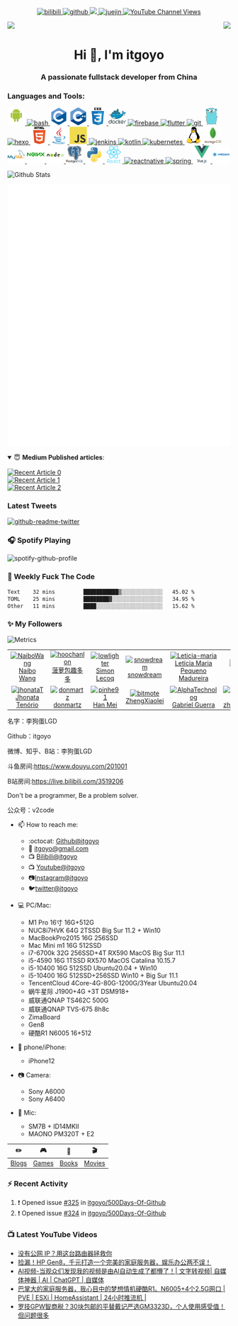 <!-- <p align="center">
  Visitor count<br>
  <img src="https://profile-counter.glitch.me/itgoyo/count.svg" />
</p> -->

<p align="center">
  <a href="https://space.bilibili.com/12767066">
        <img alt="bilibili"
            src="https://img.shields.io/badge/dynamic/json?url=https%3A%2F%2Fapi.swo.moe%2Fstats%2Fbilibili%2F12767066&query=count&color=282c34&label=%E5%93%94%E5%93%A9%E5%93%94%E5%93%A9&labelColor=FE7398&logo=data%3Aimage%2Fpng%3Bbase64%2CiVBORw0KGgoAAAANSUhEUgAAAGAAAABgCAYAAADimHc4AAAD7ElEQVR4nO2dW9WrMBCFK6ESkFAJSKiESqgEHCABCZWAhEpAAhL2ecik5dDc%2FpXLBDLfWnlqy0xmJ5BMQnq5CIIgCIIgCIIgCIIgCEIBAHQAemYfrgCunD6wAKAHsEKxALgx+bCQD8%2FS9tmgVqeDr1lLigDgZvDhXso+K9TyTBQRwRJ8AHjntl0Flh5QRAQK%2FmKxPeayWx2OXpBNBKiHvi34b7T2MC4pAvW6twR%2FRwkRKPizBN8CgEcuESj4Lwm+BwBjahEk+H8EwJRKhOaCDzW8e1JLfkUUH1NgmR3XmHffHR1l+72BSs8d7w8U+JDAnZERQMcV+CtUi7dNqFqibB4J7vtrq7xKCuAasbTMXCL4T+5aVk6+2xHUrWdhruAR6HIJcOeu2UHI8zyAe2ytWfEdWz9PVvQ8YAmIQ5dDAB9LFsMVAv8oMO2zAGrC5WNIarRiAuKR9jYEd9pY08aa6uUzIHGRdkgKd8pY0yc1WjEBAqypDYoAG0QAZkQAZkQAZkQAZk4vANQenjsSzS3I%2FwcSbXU5jQBUkRtdf4Rar90v8kSv3+I3ffCCSpk8I%2Fw+lgDkdI%2Fv2rEp2CaiWm1AsDQLlDAD+dlFXLMeAaCSeLZdaSFE5VUQNot38cKuEeBgAsSuG0flVZBmEanbXfNQAsS0fgBYIn2fIu3%2FBBMHEyBmDXlFfA8IzeHb+Ems4WAChKykrVA9ZfsQTL57jXzRg4A5wC%2FA8N4ADiZAZwm2XjW75Qh2KOTfA0p4kygPw28OJcCVgn3nDnYo2EwEYRgGH0qAMyICMCMCMCMCMCMCMCMCMCMCfP3qwHDOQ4AAUekTk8FaBRihJnZdYbvtCGC7LvmkM63GjVDINPFrQgCq5ETXfmMzI90FXzPvfqt7x4rEu%2FZaEcCUxFvgz2zO+BUn6UkoaEEAsptiMSX5e8FoRYCN7cVgb4Vq7U%2FH50Pq4JNP7Qiw8UFnJwcK+tXy+Wj6PLEvPgHSHv5UgwA1IQIwwyFAyLJin9RoxYgAzAQIkPwNmf26busC+OIx5TDqo5nDT+F%2FSS%2F9CYzwb+No49zNy2evkYv0LywGGAXUvp6eSneycqOic0w20k7CNgKE7jJunSGLACTCxF27ylmQc98T5MQUH49swd+I0HPXslLKnT0N+wnkrTKi9JZL%2FL9i1SorMmdeQ4TQQ7OFMxIMzGD45w8nUL1im7efENZLJpgPSw0pfz0cdt4U3230Td%2FTvx2R6d2FrHhEWLkq5PELOMsRPHCPnAZGv1xJteL7jbJiaW3sB2nDvPC%2FosSYvjRQz4cJ6n7KO3rYQL7M+L6nVtfDVRAEQRAEQRAEQRAEIZ5%2FSAXmdfXaoQsAAAAASUVORK5CYII%3D&suffix=+%E5%85%B3%E6%B3%A8&cacheSeconds=3600)" />
    </a>
    <a href="https://github.com/itgoyo">
        <img alt="github"
            src="https://img.shields.io/github/stars/itgoyo?affiliations=OWNER&color=%23ffe411&label=github%20stars&logo=github&logoColor=%23fffFF&style=flat" />
    </a>
    <a href="https://www.zhihu.com/people/mkosto">
        <img
            src="https://img.shields.io/badge/dynamic/json?label=%E7%9F%A5%E4%B9%8E%E5%85%B3%E6%B3%A8&labelColor=0084ff&color=282c34&query=%24.data.totalSubs&url=https%3A%2F%2Fapi.spencerwoo.com%2Fsubstats%2F%3Fsource%3Dzhihu%26queryKey%3Dmkosto&longCache=true" />
    </a>
    <a href="https://juejin.cn/user/2348212565837165">
        <img alt="juejin"
            src="https://img.shields.io/badge/%E6%8E%98%E9%87%91-2022%E5%B9%B4%E5%BA%A6%E6%91%B8%E9%B1%BC%E4%BD%9C%E8%80%851%E5%90%8D-%23007fff" />
    </a>
     <a href="https://www.youtube.com/channel/UCpCzS_uKS1zzOAUjuuBNXDQ">
       <img alt="YouTube Channel Views" src="https://img.shields.io/youtube/channel/views/UCpCzS_uKS1zzOAUjuuBNXDQ">
    </a>
</p>

<p>
  <a href="https://count.getloli.com/"><img src="https://count.getloli.com/get/@:itgoyo"></a>
  <img src="https://weather-icon.journeyad.repl.co/@shenzhen?v=1" align="right">
</p>

<h1 align="center">Hi 👋, I'm itgoyo</h1>
<h3 align="center">A passionate fullstack developer from China</h3>

<h3 align="left">Languages and Tools:</h3>
<p align="left"> <a href="https://developer.android.com" target="_blank"> <img src="https://raw.githubusercontent.com/devicons/devicon/master/icons/android/android-original-wordmark.svg" alt="android" width="40" height="40"/> </a> <a href="https://www.gnu.org/software/bash/" target="_blank"> <img src="https://www.vectorlogo.zone/logos/gnu_bash/gnu_bash-icon.svg" alt="bash" width="40" height="40"/> </a> <a href="https://www.cprogramming.com/" target="_blank"> <img src="https://raw.githubusercontent.com/devicons/devicon/master/icons/c/c-original.svg" alt="c" width="40" height="40"/> </a> <a href="https://www.w3schools.com/cpp/" target="_blank"> <img src="https://raw.githubusercontent.com/devicons/devicon/master/icons/cplusplus/cplusplus-original.svg" alt="cplusplus" width="40" height="40"/> </a> <a href="https://www.w3schools.com/css/" target="_blank"> <img src="https://raw.githubusercontent.com/devicons/devicon/master/icons/css3/css3-original-wordmark.svg" alt="css3" width="40" height="40"/> </a> <a href="https://www.docker.com/" target="_blank"> <img src="https://raw.githubusercontent.com/devicons/devicon/master/icons/docker/docker-original-wordmark.svg" alt="docker" width="40" height="40"/> </a> <a href="https://firebase.google.com/" target="_blank"> <img src="https://www.vectorlogo.zone/logos/firebase/firebase-icon.svg" alt="firebase" width="40" height="40"/> </a> <a href="https://flutter.dev" target="_blank"> <img src="https://www.vectorlogo.zone/logos/flutterio/flutterio-icon.svg" alt="flutter" width="40" height="40"/> </a> <a href="https://git-scm.com/" target="_blank"> <img src="https://www.vectorlogo.zone/logos/git-scm/git-scm-icon.svg" alt="git" width="40" height="40"/> </a> <a href="https://golang.org" target="_blank"> <img src="https://raw.githubusercontent.com/devicons/devicon/master/icons/go/go-original.svg" alt="go" width="40" height="40"/> </a> <a href="hexo.io/" target="_blank"> <img src="https://www.vectorlogo.zone/logos/hexoio/hexoio-icon.svg" alt="hexo" width="40" height="40"/> </a> <a href="https://www.w3.org/html/" target="_blank"> <img src="https://raw.githubusercontent.com/devicons/devicon/master/icons/html5/html5-original-wordmark.svg" alt="html5" width="40" height="40"/> </a> <a href="https://www.java.com" target="_blank"> <img src="https://raw.githubusercontent.com/devicons/devicon/master/icons/java/java-original.svg" alt="java" width="40" height="40"/> </a> <a href="https://developer.mozilla.org/en-US/docs/Web/JavaScript" target="_blank"> <img src="https://raw.githubusercontent.com/devicons/devicon/master/icons/javascript/javascript-original.svg" alt="javascript" width="40" height="40"/> </a> <a href="https://www.jenkins.io" target="_blank"> <img src="https://www.vectorlogo.zone/logos/jenkins/jenkins-icon.svg" alt="jenkins" width="40" height="40"/> </a> <a href="https://kotlinlang.org" target="_blank"> <img src="https://www.vectorlogo.zone/logos/kotlinlang/kotlinlang-icon.svg" alt="kotlin" width="40" height="40"/> </a> <a href="https://kubernetes.io" target="_blank"> <img src="https://www.vectorlogo.zone/logos/kubernetes/kubernetes-icon.svg" alt="kubernetes" width="40" height="40"/> </a> <a href="https://www.linux.org/" target="_blank"> <img src="https://raw.githubusercontent.com/devicons/devicon/master/icons/linux/linux-original.svg" alt="linux" width="40" height="40"/> </a> <a href="https://www.mongodb.com/" target="_blank"> <img src="https://raw.githubusercontent.com/devicons/devicon/master/icons/mongodb/mongodb-original-wordmark.svg" alt="mongodb" width="40" height="40"/> </a> <a href="https://www.mysql.com/" target="_blank"> <img src="https://raw.githubusercontent.com/devicons/devicon/master/icons/mysql/mysql-original-wordmark.svg" alt="mysql" width="40" height="40"/> </a> <a href="https://www.nginx.com" target="_blank"> <img src="https://raw.githubusercontent.com/devicons/devicon/master/icons/nginx/nginx-original.svg" alt="nginx" width="40" height="40"/> </a> <a href="https://nodejs.org" target="_blank"> <img src="https://raw.githubusercontent.com/devicons/devicon/master/icons/nodejs/nodejs-original-wordmark.svg" alt="nodejs" width="40" height="40"/> </a> <a href="https://www.postgresql.org" target="_blank"> <img src="https://raw.githubusercontent.com/devicons/devicon/master/icons/postgresql/postgresql-original-wordmark.svg" alt="postgresql" width="40" height="40"/> </a> <a href="https://www.python.org" target="_blank"> <img src="https://raw.githubusercontent.com/devicons/devicon/master/icons/python/python-original.svg" alt="python" width="40" height="40"/> </a> <a href="https://reactjs.org/" target="_blank"> <img src="https://raw.githubusercontent.com/devicons/devicon/master/icons/react/react-original-wordmark.svg" alt="react" width="40" height="40"/> </a> <a href="https://reactnative.dev/" target="_blank"> <img src="https://reactnative.dev/img/header_logo.svg" alt="reactnative" width="40" height="40"/> </a> <a href="https://spring.io/" target="_blank"> <img src="https://www.vectorlogo.zone/logos/springio/springio-icon.svg" alt="spring" width="40" height="40"/> </a> <a href="https://vuejs.org/" target="_blank"> <img src="https://raw.githubusercontent.com/devicons/devicon/master/icons/vuejs/vuejs-original-wordmark.svg" alt="vuejs" width="40" height="40"/> </a> <a href="https://webpack.js.org" target="_blank"> <img src="https://raw.githubusercontent.com/devicons/devicon/d00d0969292a6569d45b06d3f350f463a0107b0d/icons/webpack/webpack-original-wordmark.svg" alt="webpack" width="40" height="40"/> </a> </p>



![Github Stats](https://github-readme-stats.vercel.app/api?username=itgoyo&bg_color=30,e96443,904e95&title_color=fff&text_color=fff)

![](https://raw.githubusercontent.com/itgoyo/github-stats-transparent/output/generated/overview.svg)
![](https://raw.githubusercontent.com/itgoyo/github-stats-transparent/output/generated/languages.svg)


<details open>
 <summary> 😇 <b>Medium Published articles</b>: </summary>
<br>
    <a target="_blank" href="https://github-readme-medium-recent-article.vercel.app/medium/@itgoyo/0"><img src="https://github-readme-medium-recent-article.vercel.app/medium/@itgoyo/0" alt="Recent Article 0"></a>
  <br>
    <a target="_blank" href="https://github-readme-medium-recent-article.vercel.app/medium/@itgoyo/1"><img src="https://github-readme-medium-recent-article.vercel.app/medium/@itgoyo/1" alt="Recent Article 1"></a>
  <br>
    <a target="_blank" href="https://github-readme-medium-recent-article.vercel.app/medium/@itgoyo/2"><img src="https://github-readme-medium-recent-article.vercel.app/medium/@itgoyo/2" alt="Recent Article 2"></a>
  <br>

</details>

### Latest Tweets

<p><a href="https://www.twitter.com/itgoyo"><img src="https://github-readme-twitter-gazf.vercel.app/api?id=itgoyo&amp;layout=wide" alt="github-readme-twitter"></a></p>

### 🎧 Spotify Playing

![spotify-github-profile](/img/default.svg)
<!-- [![spotify-github-profile](https://spotify-github-profile.vercel.app/api/view?uid=g9mmploi6sdrg6sk0xosqex2u&cover_image=true&theme=default)](https://github.com/kittinan/spotify-github-profile) -->


### :dart: Weekly Fuck The Code

<!--START_SECTION:waka-->

```text
Text    32 mins         ███████████▒░░░░░░░░░░░░░   45.02 %
TOML    25 mins         ████████▓░░░░░░░░░░░░░░░░   34.95 %
Other   11 mins         ████░░░░░░░░░░░░░░░░░░░░░   15.62 %
```

<!--END_SECTION:waka-->

### :sparkles: My Followers

![Metrics](https://metrics.lecoq.io/itgoyo?template=classic&base.header=0&base.activity=0&base.community=0&base.repositories=0&base.metadata=0&people=1&people.limit=24&people.identicons=false&people.identicons.hide=false&people.size=28&people.types=followers%2C%20following&people.shuffle=false&config.timezone=Asia%2FShanghai)

<!--START_SECTION:top-followers-->
<table>
  <tr>
    <td align="center">
      <a href="https://github.com/NaiboWang">
        <img src="https://avatars2.githubusercontent.com/u/30287768" width="100px;" alt="NaiboWang"/>
      </a>
      <br />
      <a href="https://github.com/NaiboWang">Naibo Wang</a>
    </td>
    <td align="center">
      <a href="https://github.com/hoochanlon">
        <img src="https://avatars2.githubusercontent.com/u/35732922" width="100px;" alt="hoochanlon"/>
      </a>
      <br />
      <a href="https://github.com/hoochanlon">菠萝包趣多多</a>
    </td>
    <td align="center">
      <a href="https://github.com/lowlighter">
        <img src="https://avatars2.githubusercontent.com/u/22963968" width="100px;" alt="lowlighter"/>
      </a>
      <br />
      <a href="https://github.com/lowlighter">Simon Lecoq</a>
    </td>
    <td align="center">
      <a href="https://github.com/snowdream">
        <img src="https://avatars2.githubusercontent.com/u/737958" width="100px;" alt="snowdream"/>
      </a>
      <br />
      <a href="https://github.com/snowdream">snowdream</a>
    </td>
    <td align="center">
      <a href="https://github.com/Leticia-maria">
        <img src="https://avatars2.githubusercontent.com/u/60739184" width="100px;" alt="Leticia-maria"/>
      </a>
      <br />
      <a href="https://github.com/Leticia-maria">Letícia Maria Pequeno Madureira</a>
    </td>
    <td align="center">
      <a href="https://github.com/sbilly">
        <img src="https://avatars2.githubusercontent.com/u/123563" width="100px;" alt="sbilly"/>
      </a>
      <br />
      <a href="https://github.com/sbilly">sbilly</a>
    </td>
    <td align="center">
      <a href="https://github.com/victoryang00">
        <img src="https://avatars2.githubusercontent.com/u/40686366" width="100px;" alt="victoryang00"/>
      </a>
      <br />
      <a href="https://github.com/victoryang00">Yiwei Yang</a>
    </td>
  </tr>
  <tr>
    <td align="center">
      <a href="https://github.com/jhonataT">
        <img src="https://avatars2.githubusercontent.com/u/51134324" width="100px;" alt="jhonataT"/>
      </a>
      <br />
      <a href="https://github.com/jhonataT">Jhonata Tenório</a>
    </td>
    <td align="center">
      <a href="https://github.com/donmartz">
        <img src="https://avatars2.githubusercontent.com/u/78443365" width="100px;" alt="donmartz"/>
      </a>
      <br />
      <a href="https://github.com/donmartz">donmartz</a>
    </td>
    <td align="center">
      <a href="https://github.com/pinhe91">
        <img src="https://avatars2.githubusercontent.com/u/79625284" width="100px;" alt="pinhe91"/>
      </a>
      <br />
      <a href="https://github.com/pinhe91">Han Mei</a>
    </td>
    <td align="center">
      <a href="https://github.com/bitmote">
        <img src="https://avatars2.githubusercontent.com/u/26090768" width="100px;" alt="bitmote"/>
      </a>
      <br />
      <a href="https://github.com/bitmote">ZhengXiaolei</a>
    </td>
    <td align="center">
      <a href="https://github.com/AlphaTechnolog">
        <img src="https://avatars2.githubusercontent.com/u/54639968" width="100px;" alt="AlphaTechnolog"/>
      </a>
      <br />
      <a href="https://github.com/AlphaTechnolog">Gabriel Guerra</a>
    </td>
    <td align="center">
      <a href="https://github.com/zhuwenxing">
        <img src="https://avatars2.githubusercontent.com/u/12268675" width="100px;" alt="zhuwenxing"/>
      </a>
      <br />
      <a href="https://github.com/zhuwenxing">zhuwenxing</a>
    </td>
    <td align="center">
      <a href="https://github.com/cnsuhao">
        <img src="https://avatars2.githubusercontent.com/u/23429527" width="100px;" alt="cnsuhao"/>
      </a>
      <br />
      <a href="https://github.com/cnsuhao">cnsuhao</a>
    </td>
  </tr>
</table>
<!--END_SECTION:top-followers-->

名字：李狗蛋LGD

Github：itgoyo

微博、知乎、B站：李狗蛋LGD

斗鱼房间:https://www.douyu.com/201001

B站房间:https://live.bilibili.com/3519206

Don't be a programmer, Be a problem solver.

公众号：v2code

- 📫 How to reach me:
    - :octocat: [Github@itgoyo](https://github.com/itgoyo)
    - :email: [itgoyo@gmail.com](mailto:itgoyo@gmail.com)
    - :tv: [Bilibili@itgoyo](https://space.bilibili.com/12767066)
    - :tv: [Youtube@itgoyo](https://www.youtube.com/channel/UCpCzS_uKS1zzOAUjuuBNXDQ?view_as=subscriber)
    - :camera:[Instagram@itgoyo](https://www.instagram.com/itgoyo1991/)
    - :bird:[twitter@itgoyo](https://twitter.com/itgoyo/)


- :computer: PC/Mac:
    - M1 Pro 16寸 16G+512G
    - NUC8i7HVK 64G 2TSSD Big Sur 11.2 + Win10
    - MacBookPro2015 16G 256SSD
    - Mac Mini m1 16G 512SSD
    - i7-6700k 32G 256SSD+4T RX590 MacOS Big Sur 11.1
    - i5-4590  16G 1TSSD RX570 MacOS Catalina 10.15.7
    - i5-10400  16G 512SSD Ubuntu20.04 + Win10
    - i5-10400  16G 512SSD+256SSD Win10 + Big Sur 11.1
    - TencentCloud 4Core-4G-80G-1200G/3Year Ubuntu20.04
    - 蜗牛星际 J1900+4G +3T DSM918+
    - 威联通QNAP TS462C 500G
    - 威联通QNAP TVS-675 8h8c
    - ZimaBoard
    - Gen8
    - 硬酷R1 N6005 16+512

- :iphone: phone/iPhone:
    - iPhone12

- :camera: Camera:
    - Sony A6000
    - Sony A6400

- :microphone: Mic:
    - SM7B + ID14MKII
    - MAONO PM320T + E2

| :pencil2: | :video_game: | :book: |:clapper:  |
| --- | --- | --- | --- |
| [Blogs](https://itgoyo.github.io/) |[Games](https://itgoyo.github.io/games/)  | [Books](https://itgoyo.github.io/books/) | [Movies](https://itgoyo.github.io/movies/) |


### :zap: Recent Activity

<!--START_SECTION:activity-->
1. ❗️ Opened issue [#325](https://github.com/itgoyo/500Days-Of-Github/issues/325) in [itgoyo/500Days-Of-Github](https://github.com/itgoyo/500Days-Of-Github)
2. ❗️ Opened issue [#324](https://github.com/itgoyo/500Days-Of-Github/issues/324) in [itgoyo/500Days-Of-Github](https://github.com/itgoyo/500Days-Of-Github)
<!--END_SECTION:activity-->

### 📺 Latest YouTube Videos
<!-- YOUTUBE:START -->
- [没有公网 IP？用这台路由器拯救你](https://www.youtube.com/watch?v=cHNJZEKXrmc)
- [捡漏！HP Gen8，千元打造一个完美的家庭服务器，娱乐办公两不误！](https://www.youtube.com/watch?v=-tEo26a1eKM)
- [AI视频-当观众们发现我的视频是由AI自动生成了都懵了！| 文字转视频| 自媒体神器 | AI | ChatGPT | 自媒体](https://www.youtube.com/watch?v=zLGD7DaKtYQ)
- [巴掌大的家庭服务器，我心目中的梦想情机硬酷R1。N6005+4个2.5G网口 | PVE | ESXi | HomeAssistant | 24小时推流机 |](https://www.youtube.com/watch?v=IoxWN77SgBM)
- [罗技GPW智商税？30块包邮的平替戴记严选GM3323D，个人使用感受值！但问题很多](https://www.youtube.com/watch?v=eU3neHHg2RM)
<!-- YOUTUBE:END -->


